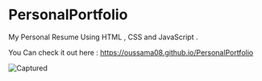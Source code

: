 # PersonalPortfolio
My Personal Resume Using HTML , CSS and JavaScript  . 

You Can check it out here : https://oussama08.github.io/PersonalPortfolio

![Captured](https://user-images.githubusercontent.com/44874674/78460218-e0734e80-76b6-11ea-98b5-bfcec52d425f.PNG)




